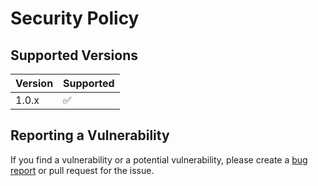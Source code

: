 # Security Policy

## Supported Versions

| Version | Supported          |
| ------- | ------------------ |
| 1.0.x   | :white_check_mark: |

## Reporting a Vulnerability

If you find a vulnerability or a potential vulnerability, please create a [bug report](https://github.com/KC3PIB/WsjtxUtils/issues/new?assignees=&labels=&template=bug_report.md&title=) or pull request for the issue.

